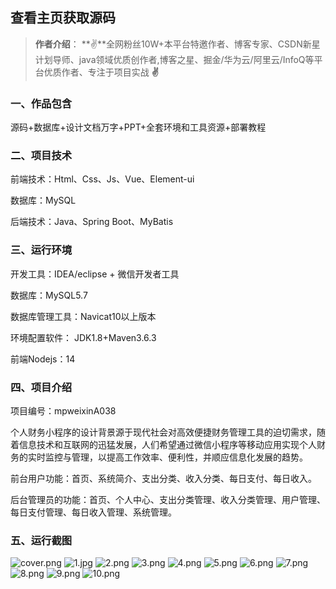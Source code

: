  
## 查看主页获取源码

> **作者介绍**： **✌**全网粉丝10W+本平台特邀作者、博客专家、CSDN新星计划导师、java领域优质创作者,博客之星、掘金/华为云/阿里云/InfoQ等平台优质作者、专注于项目实战 **✌**

  

### 一、作品包含

源码+数据库+设计文档万字+PPT+全套环境和工具资源+部署教程

### 二、项目技术

前端技术：Html、Css、Js、Vue、Element-ui

数据库：MySQL

后端技术：Java、Spring Boot、MyBatis

  

### 三、运行环境

开发工具：IDEA/eclipse + 微信开发者工具

数据库：MySQL5.7

数据库管理工具：Navicat10以上版本

环境配置软件： JDK1.8+Maven3.6.3

前端Nodejs：14


### 四、项目介绍
项目编号：mpweixinA038

个人财务小程序的设计背景源于现代社会对高效便捷财务管理工具的迫切需求，随着信息技术和互联网的迅猛发展，人们希望通过微信小程序等移动应用实现个人财务的实时监控与管理，以提高工作效率、便利性，并顺应信息化发展的趋势。

前台用户功能：首页、系统简介、支出分类、收入分类、每日支付、每日收入。

后台管理员的功能：首页、个人中心、支出分类管理、收入分类管理、用户管理、每日支付管理、每日收入管理、系统管理。

### 五、运行截图

![cover.png](./cover.png)
![1.jpg](./1.jpg)
![2.png](./2.png)
![3.png](./3.png)
![4.png](./4.png)
![5.png](./5.png)
![6.png](./6.png)
![7.png](./7.png)
![8.png](./8.png)
![9.png](./9.png)
![10.png](./10.png)




  
